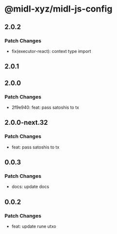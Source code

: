 # @midl-xyz/midl-js-config

## 2.0.2

### Patch Changes

- fix(executor-react): context type import

## 2.0.1

## 2.0.0

### Patch Changes

- 2f9e940: feat: pass satoshis to tx

## 2.0.0-next.32

### Patch Changes

- feat: pass satoshis to tx

## 0.0.3

### Patch Changes

- docs: update docs

## 0.0.2

### Patch Changes

- feat: update rune utxo
